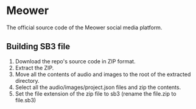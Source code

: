 # Meower
The official source code of the Meower social media platform.

## Building SB3 file
1. Download the repo's source code in ZIP format.
2. Extract the ZIP.
3. Move all the contents of audio and images to the root of the extracted directory.
4. Select all the audio/images/project.json files and zip the contents.
5. Set the file extension of the zip file to sb3 (rename the file.zip to file.sb3)
